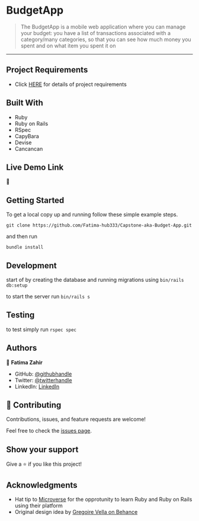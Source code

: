 # BudgetApp

> The BudgetApp is a mobile web application where you can manage your budget: you have a list of transactions associated with a category/many categories, so that you can see how much money you spent and on what item you spent it on
---

## Project Requirements
- Click [HERE](https://github.com/microverseinc/curriculum-rails/blob/main/capstone/rails_capstone.md) for details of project requirements 


## Built With

- Ruby
- Ruby on Rails
- RSpec
- CapyBara
- Devise
- Cancancan

## Live Demo Link
🔗 []()


## Getting Started

To get a local copy up and running follow these simple example steps.

```
git clone https://github.com/Fatima-hub333/Capstone-aka-Budget-App.git
```

and then run

```
bundle install
```

## Development

start of by creating the database and running migrations using
`bin/rails db:setup`

to start the server run `bin/rails s`

## Testing
to test simply run `rspec spec`


## Authors
👤 **Fatima Zahir**

- GitHub: [@githubhandle](https://github.com/Fatima-hub333)
- Twitter: [@twitterhandle](https://twitter.com/Fatima_developr)
- LinkedIn: [LinkedIn](https://www.linkedin.com/in/fatimaa-zahir/)

## 🤝 Contributing

Contributions, issues, and feature requests are welcome!

Feel free to check the [issues page](../../issues/).

## Show your support

Give a ⭐️ if you like this project!

## Acknowledgments
- Hat tip to [Microverse](https://www.microverse.org/) for the opprotunity to learn Ruby and Ruby on Rails using their platform
- Original design idea by [Gregoire Vella on Behance](https://www.behance.net/gregoirevella)